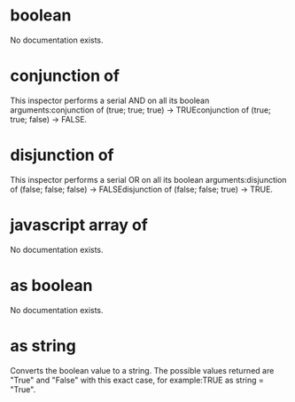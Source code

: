 # boolean

No documentation exists.

# conjunction of <boolean>

This inspector performs a serial AND on all its boolean arguments:conjunction of (true; true; true) -&gt; TRUEconjunction of (true; true; false) -&gt; FALSE.

# disjunction of <boolean>

This inspector performs a serial OR on all its boolean arguments:disjunction of (false; false; false) -&gt; FALSEdisjunction of (false; false; true) -&gt; TRUE.

# javascript array <string> of <boolean>

No documentation exists.

# <boolean> as boolean

No documentation exists.

# <boolean> as string

Converts the boolean value to a string. The possible values returned are &quot;True&quot; and &quot;False&quot; with this exact case, for example:TRUE as string = &quot;True&quot;.
